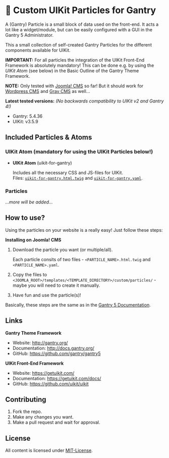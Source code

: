 # :page_facing_up: Custom UIKit Particles for Gantry
A (Gantry) Particle is a small block of data used on the front-end. It acts a lot like a widget/module, but can be easily configured with a GUI in the Gantry 5 Administrator.

This a small collection of self-created Gantry Particles for the different components available for UIKit.

**IMPORTANT:** For all particles the integration of the UIKit Front-End Framework is absolutely mandatory! This can be done e.g. by using the *UIKit Atom* (see below) in the Basic Outline of the Gantry Theme Framework.

**NOTE:** Only tested with [Joomla! CMS](https://www.joomla.org/) so far! But it should work for [Wordpress CMS](https://wordpress.com) and [Grav CMS](https://getgrav.org/) as well...

**Latest tested versions:** *(No backwards compatibility to UIKit v2 and Gantry 4!)*
 + Gantry: 5.4.36
 + UIKit: v3.5.9

## Included Particles & Atoms
### UIKit Atom (mandatory for using the UIKit Particles below!)
+ **UIKit Atom** (uikit-for-gantry)

   Includes all the necessary CSS and JS-files for UIKit.<br>
   Files: [`uikit-for-gantry.html.twig`](https://github.com/j0hu3ttl/uikit3-for-gantry5/blob/master/custom/particles/uikit-for-gantry.html.twig) and [`uikit-for-gantry.yaml`](https://github.com/j0hu3ttl/uikit3-for-gantry5/blob/master/custom/particles/uikit-for-gantry.yaml).

### Particles
*...more will be added...*

## How to use?
Using the particles on your website is a really easy! Just follow these steps:

**Installing on Joomla! CMS**
1. Download the particle you want (or multiple/all).
   
   Each particle consits of two files - `<PARTICLE_NAME>.html.twig` and `<PARTICLE_NAME>.yaml`.

1. Copy the files to `<JOOMLA_ROOT>/templates/<TEMPLATE_DIRECTORY>/custom/particles/` - maybe you will need to create it manually.

1. Have fun and use the particle(s)!

Basically, these steps are the same as in the [Gantry 5 Documentation](http://docs.gantry.org/gantry5/advanced/creating-a-new-particle).

## Links
**Gantry Theme Framework**
 + Website: http://gantry.org/
 + Documentation: http://docs.gantry.org/
 + GitHub: https://github.com/gantry/gantry5
 
**UIKit Front-End Framework**
 + Website: https://getuikit.com/
 + Documentation: https://getuikit.com/docs/
 + GitHub: https://github.com/uikit/uikit

## Contributing
1. Fork the repo.
1. Make any changes you want.
1. Make a pull request and wait for approval.

## License
All content is licensed under [MIT-License](https://github.com/j0hu3ttl/uikit3-for-gantry5/blob/master/LICENSE).
